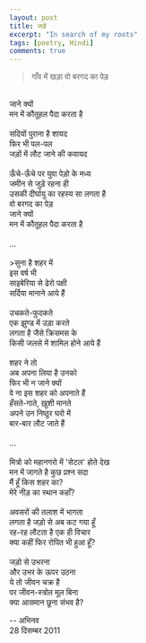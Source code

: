 ```yaml
---
layout: post
title: जड़ें
excerpt: "In search of my roots"
tags: [poetry, Hindi]
comments: true
---
```

>गाँव में खड़ा वो बरगद का पेड़
<br/>
जाने क्यों
<br/>
मन में कौतूहल पैदा करता है
<br /><br/>
सदियों पुराना है शायद
<br/>
फिर भी पल-पल
<br/>
जड़ों में लौट जाने की कवायद
<br/><br/>
ऊँचे-ऊँचे पर युवा पेड़ो के मध्य
<br/>
जमीन से जुड़े रहना ही
<br/>
उसकी दीर्घायु का रहस्य सा लगता है
<br/>
वो बरगद का पेड़
<br/>
जाने क्यों
<br/>
मन में कौतूहल पैदा करता है
<br/><br/>
...
<br/><br/>
>सुना है शहर में
<br/>
इस वर्ष भी
<br/>
साइबेरिया से ढेरो पक्षी
<br/>
सर्दिया मानाने आये हैं
<br/><br/>
उचकते-फुदकते
<br/>
एक झुण्ड में उड़ा करते
<br/>
लगता है जैसे क्रिसमस के
<br/>
किसी जलसे में शामिल होने आये हैं
<br/><br/>
शहर ने तो
<br/>
अब अपना लिया है उनको
<br/>
फिर भी न जाने क्यों
<br/>
वे ना इस शहर को अपनाते हैं
<br/>
हँसते-गाते, ख़ुशी मानते
<br/>
अपने उन निष्ठुर घरो में
<br/>
बार-बार लौट जाते हैं
<br/><br/>
...
<br/><br/>
मित्रो को महानगरो में 'सेटल' होते देख
<br/>
मन में जागते है कुछ प्रश्न सदा
<br/>
मैं हूँ किस शहर का?
<br/>
मेरे नीड़ का स्थान कहाँ?
<br/><br/>
अवसरों की तलाश में भागता
<br/>
लगता है जड़ो से अब कट गया हूँ
<br/>
रह-रह लौटता है एक ही विचार
<br/>
क्या कहीं फिर रोपित भी हुआ हूँ?
<br/><br/>
जड़ो से उभरना
<br/>
और उभर के ऊपर उठना
<br/>
ये तो जीवन चक्र है
<br/>
पर जीवन-स्त्रोत मूल बिना
<br/>
क्या आसमान छूना संभव है?

--
अभिनव
<br/>28 दिसम्बर 2011
